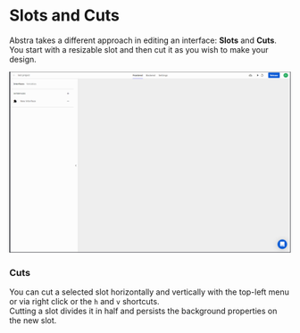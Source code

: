 # Slots and Cuts

Abstra takes a different approach in editing an interface:  **Slots** and **Cuts**.   
You start with a resizable slot and then cut it as you wish to make your design.

![](../../../../.gitbook/assets/cuts-and-slots.gif)

### Cuts

You can cut a selected slot horizontally and vertically with the top-left menu or via right click or the `h` and `v` shortcuts.  
Cutting a slot divides it in half and persists the background properties on the new slot.



